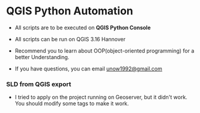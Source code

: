 # QGIS Python Automation

* All scripts are to be executed on **QGIS Python Console**
* All scripts can be run on QGIS 3.16 Hannover

* Recommend you to learn about OOP(object-oriented programming) for a better Understanding.

* If you have questions, you can email unow1992@gmail.com

### SLD from QGIS export

* I tried to apply on the project running on Geoserver, but it didn't work. You should modify some tags to make it work.
